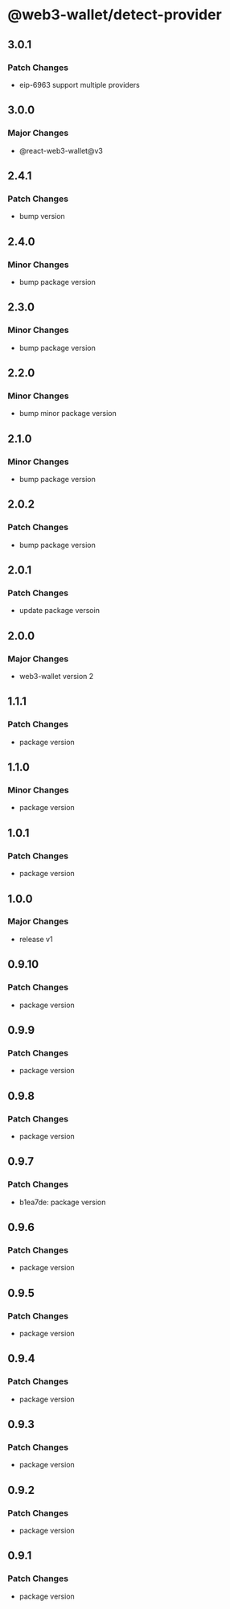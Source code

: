 # @web3-wallet/detect-provider

## 3.0.1

### Patch Changes

- eip-6963 support multiple providers

## 3.0.0

### Major Changes

- @react-web3-wallet@v3

## 2.4.1

### Patch Changes

- bump version

## 2.4.0

### Minor Changes

- bump package version

## 2.3.0

### Minor Changes

- bump package version

## 2.2.0

### Minor Changes

- bump minor package version

## 2.1.0

### Minor Changes

- bump package version

## 2.0.2

### Patch Changes

- bump package version

## 2.0.1

### Patch Changes

- update package versoin

## 2.0.0

### Major Changes

- web3-wallet version 2

## 1.1.1

### Patch Changes

- package version

## 1.1.0

### Minor Changes

- package version

## 1.0.1

### Patch Changes

- package version

## 1.0.0

### Major Changes

- release v1

## 0.9.10

### Patch Changes

- package version

## 0.9.9

### Patch Changes

- package version

## 0.9.8

### Patch Changes

- package version

## 0.9.7

### Patch Changes

- b1ea7de: package version

## 0.9.6

### Patch Changes

- package version

## 0.9.5

### Patch Changes

- package version

## 0.9.4

### Patch Changes

- package version

## 0.9.3

### Patch Changes

- package version

## 0.9.2

### Patch Changes

- package version

## 0.9.1

### Patch Changes

- package version
